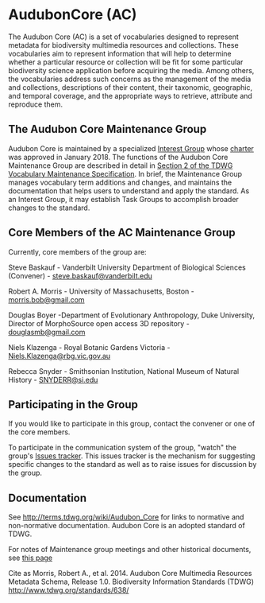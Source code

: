 # AudubonCore (AC)

The Audubon Core (AC) is a set of vocabularies designed to represent metadata for biodiversity multimedia resources and collections. These vocabularies aim to represent information that will help to determine whether a particular resource or collection will be fit for some particular biodiversity science application before acquiring the media. Among others, the vocabularies address such concerns as the management of the media and collections, descriptions of their content, their taxonomic, geographic, and temporal coverage, and the appropriate ways to retrieve, attribute and reproduce them.

## The Audubon Core Maintenance Group

Audubon Core is maintained by a specialized [Interest Group](http://www.tdwg.org/about-tdwg/process/) whose [charter](audubon_core_maintenance_group_charter.pdf) was approved in January 2018.  The functions of the Audubon Core Maintenance Group are described in detail in [Section 2 of the TDWG Vocabulary Maintenance Specification](https://github.com/tdwg/vocab/blob/master/vms/maintenance-specification.md#2-administration).  In brief, the Maintenance Group manages vocabulary term additions and changes, and maintains the documentation that helps users to understand and apply the standard.  As an Interest Group, it may establish Task Groups to accomplish broader changes to the standard.  

## Core Members of the AC Maintenance Group

Currently, core members of the group are:

Steve Baskauf - Vanderbilt University Department of Biological Sciences (Convener) - [steve.baskauf@vanderbilt.edu](mailto:steve.baskauf@vanderbilt.edu)

Robert A. Morris - University of Massachusetts, Boston - [morris.bob@gmail.com](mailto:morris.bob@gmail.com)

Douglas Boyer -Department of Evolutionary Anthropology, Duke University, Director of MorphoSource open access 3D repository - [douglasmb@gmail.com](mailto:douglasmb@gmail.com)

Niels Klazenga - Royal Botanic Gardens Victoria - [Niels.Klazenga@rbg.vic.gov.au](mailto:Niels.Klazenga@rbg.vic.gov.au)

Rebecca Snyder - Smithsonian Institution, National Museum of Natural History - [SNYDERR@si.edu](mailto:SNYDERR@si.edu)

## Participating in the Group

If you would like to participate in this group, contact the convener or one of the core members.  

To participate in the communication system of the group, "watch" the group's [Issues tracker](https://github.com/tdwg/ac/issues).  This issues tracker is the mechanism for suggesting specific changes to the standard as well as to raise issues for discussion by the group.

## Documentation

See http://terms.tdwg.org/wiki/Audubon_Core for links to normative and non-normative documentation.  Audubon Core is an adopted standard of TDWG.

For notes of Maintenance group meetings and other historical documents, see [this page](historical/README.md)

Cite as Morris, Robert A., et al. 2014. Audubon Core Multimedia Resources Metadata Schema, Release 1.0. Biodiversity Information Standards (TDWG)  http://www.tdwg.org/standards/638/
